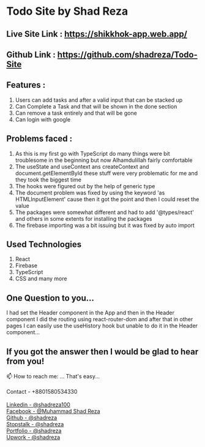 # Todo Site by Shad Reza

## Live Site Link : https://shikkhok-app.web.app/

## Github Link : https://github.com/shadreza/Todo-Site

## Features :

1. Users can add tasks and after a valid input that can be stacked up
2. Can Complete a Task and that will be shown in the done section
3. Can remove a task entirely and that will be gone
4. Can login with google

## Problems faced :

1. As this is my first go with TypeScript do many things were bit troublesome in the beginning but now Alhamdulillah fairly comfortable
2. The useState and useContext ans createContext and document.getElementById these stuff were very problematic for me and they took the biggest time
3. The hooks were figured out by the help of generic type
4. The document problem was fixed by using the keyword 'as HTMLInputElement' cause then it got the point and then I could reset the value
5. The packages were somewhat different and had to add '@types/react' and others in some extents for installing the packages
6. The firebase importing was a bit issuing but it was fixed by auto import

## Used Technologies

1. React
2. Firebase
3. TypeScript
4. CSS
and many more

## One Question to you...
I had set the Header component in the App and then in the Header component I did the routing using react-router-dom and after that in other pages I can easily use the useHistory hook but unable to do it in the Header component...

## If you got the answer then I would be glad to hear from you!
📫 How to reach me: ... That's easy...<br/>
            <br/>Contact - +8801580534330 <br/>
            <br/>[Linkedin - @shadreza100](https://www.linkedin.com/in/shadreza100/) <br/>
            [Facebook - @Muhammad Shad Reza](https://www.facebook.com/profile.php?id=100009732251679) <br/>
            [Github - @shadreza](https://github.com/shadreza) <br/>
            [Stopstalk - @shadreza](https://www.stopstalk.com/user/profile/shadreza) <br/>
            [Portfolio - @shadreza](https://shadreza-portfolio.web.app/) <br/>
            [Upwork - @shadreza](https://www.upwork.com/freelancers/~01623a467bb4b97e80) <br/>
